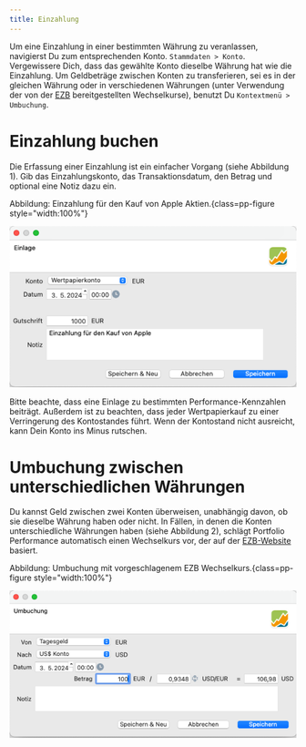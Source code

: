 ```yaml
---
title: Einzahlung
---
```


Um eine Einzahlung in einer bestimmten Währung zu veranlassen, navigierst Du zum entsprechenden Konto. `Stammdaten > Konto`. Vergewissere Dich, dass das gewählte Konto dieselbe Währung hat wie die Einzahlung. Um Geldbeträge zwischen Konten zu transferieren, sei es in der gleichen Währung oder in verschiedenen Währungen (unter Verwendung der von der [EZB](https://data.ecb.europa.eu/currency-converter) bereitgestellten Wechselkurse), benutzt Du `Kontextmenü > Umbuchung`.

# Einzahlung buchen

Die Erfassung einer Einzahlung ist ein einfacher Vorgang (siehe Abbildung 1). Gib das Einzahlungskonto, das Transaktionsdatum, den Betrag und optional eine Notiz dazu ein.

Abbildung: Einzahlung für den Kauf von Apple Aktien.{class=pp-figure style="width:100%"}

![](images/einlage.png)

Bitte beachte, dass eine Einlage zu bestimmten Performance-Kennzahlen beiträgt. Außerdem ist zu beachten, dass jeder Wertpapierkauf zu einer Verringerung des Kontostandes führt. Wenn der Kontostand nicht ausreicht, kann Dein Konto ins Minus rutschen.

# Umbuchung zwischen unterschiedlichen Währungen

Du kannst Geld zwischen zwei Konten überweisen, unabhängig davon, ob sie dieselbe Währung haben oder nicht. In Fällen, in denen die Konten unterschiedliche Währungen haben (siehe Abbildung 2), schlägt Portfolio Performance automatisch einen Wechselkurs vor, der auf der [EZB-Website](https://data.ecb.europa.eu/currency-converter) basiert.

Abbildung: Umbuchung mit vorgeschlagenem EZB Wechselkurs.{class=pp-figure style="width:100%"}

![](images/umbuchung-ungleiche-waehrung.png)